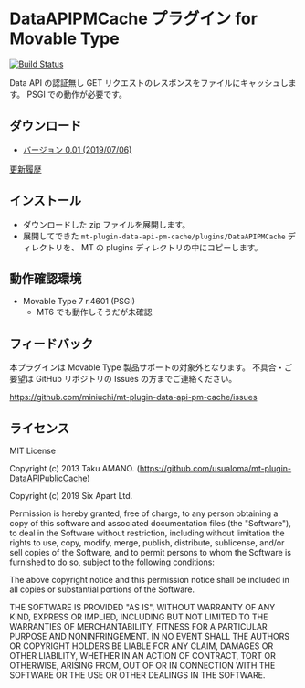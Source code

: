 # DataAPIPMCache プラグイン for Movable Type

[![Build Status](https://travis-ci.org/miniuchi/mt-plugin-data-api-pm-cache.svg?branch=master)](https://travis-ci.org/miniuchi/mt-plugin-data-api-pm-cache)

Data API の認証無し GET リクエストのレスポンスをファイルにキャッシュします。 PSGI での動作が必要です。

## ダウンロード

* [バージョン 0.01 (2019/07/06)](https://github.com/miniuchi/mt-plugin-data-api-pm-cache/archive/0.01.zip)

[更新履歴](https://github.com/miniuchi/mt-plugin-data-api-pm-cache/releases)

## インストール

* ダウンロードした zip ファイルを展開します。
* 展開してできた `mt-plugin-data-api-pm-cache/plugins/DataAPIPMCache` ディレクトリを、 MT の plugins ディレクトリの中にコピーします。

## 動作確認環境

* Movable Type 7 r.4601 (PSGI)
  * MT6 でも動作しそうだが未確認

## フィードバック

本プラグインは Movable Type 製品サポートの対象外となります。
不具合・ご要望は GitHub リポジトリの Issues の方までご連絡ください。

https://github.com/miniuchi/mt-plugin-data-api-pm-cache/issues

## ライセンス

MIT License

Copyright (c) 2013 Taku AMANO. (https://github.com/usualoma/mt-plugin-DataAPIPublicCache)

Copyright (c) 2019 Six Apart Ltd.

Permission is hereby granted, free of charge, to any person obtaining a copy
of this software and associated documentation files (the "Software"), to deal
in the Software without restriction, including without limitation the rights
to use, copy, modify, merge, publish, distribute, sublicense, and/or sell
copies of the Software, and to permit persons to whom the Software is
furnished to do so, subject to the following conditions:

The above copyright notice and this permission notice shall be included in all
copies or substantial portions of the Software.

THE SOFTWARE IS PROVIDED "AS IS", WITHOUT WARRANTY OF ANY KIND, EXPRESS OR
IMPLIED, INCLUDING BUT NOT LIMITED TO THE WARRANTIES OF MERCHANTABILITY,
FITNESS FOR A PARTICULAR PURPOSE AND NONINFRINGEMENT. IN NO EVENT SHALL THE
AUTHORS OR COPYRIGHT HOLDERS BE LIABLE FOR ANY CLAIM, DAMAGES OR OTHER
LIABILITY, WHETHER IN AN ACTION OF CONTRACT, TORT OR OTHERWISE, ARISING FROM,
OUT OF OR IN CONNECTION WITH THE SOFTWARE OR THE USE OR OTHER DEALINGS IN THE
SOFTWARE.

